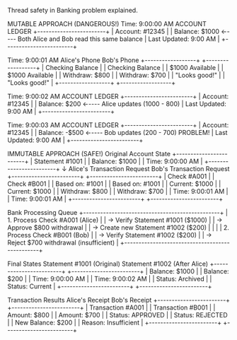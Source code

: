Thread safety in Banking problem explained.

MUTABLE APPROACH (DANGEROUS!)
Time: 9:00:00 AM
ACCOUNT LEDGER
+------------------------+
|  Account: #12345       |
|  Balance: $1000       ←---- Both Alice and Bob read this same balance
|  Last Updated: 9:00 AM |
+------------------------+

Time: 9:00:01 AM
Alice's Phone                     Bob's Phone
+------------------+             +------------------+
| Checking Balance  |            | Checking Balance  |
| $1000 Available  |            | $1000 Available  |
| Withdraw: $800   |            | Withdraw: $700   |
| "Looks good!"    |            | "Looks good!"    |
+------------------+             +------------------+

Time: 9:00:02 AM
ACCOUNT LEDGER
+------------------------+
|  Account: #12345       |
|  Balance: $200        ←---- Alice updates (1000 - 800)
|  Last Updated: 9:00 AM |
+------------------------+

Time: 9:00:03 AM
ACCOUNT LEDGER
+------------------------+
|  Account: #12345       |
|  Balance: -$500       ←---- Bob updates (200 - 700) PROBLEM!
|  Last Updated: 9:00 AM |
+------------------------+


IMMUTABLE APPROACH (SAFE!)
Original Account State
+------------------------+
|  Statement #1001       |
|  Balance: $1000        |
|  Time: 9:00:00 AM     |
+------------------------+
        ↓
Alice's Transaction Request    Bob's Transaction Request
+------------------------+    +------------------------+
|  Check #A001          |    |  Check #B001          |
|  Based on: #1001      |    |  Based on: #1001      |
|  Current: $1000       |    |  Current: $1000       |
|  Withdraw: $800       |    |  Withdraw: $700       |
|  Time: 9:00:01 AM     |    |  Time: 9:00:01 AM     |
+------------------------+    +------------------------+

Bank Processing Queue
+------------------------------------------------+
|  1. Process Check #A001 (Alice)                 |
|     → Verify Statement #1001 ($1000)           |
|     → Approve $800 withdrawal                   |
|     → Create new Statement #1002 ($200)         |
|                                                 |
|  2. Process Check #B001 (Bob)                   |
|     → Verify Statement #1002 ($200)            |
|     → Reject $700 withdrawal (insufficient)     |
+------------------------------------------------+

Final States
Statement #1001 (Original)    Statement #1002 (After Alice)
+------------------------+    +------------------------+
|  Balance: $1000        |    |  Balance: $200        |
|  Time: 9:00:00 AM     |    |  Time: 9:00:02 AM     |
|  Status: Archived      |    |  Status: Current      |
+------------------------+    +------------------------+

Transaction Results
Alice's Receipt                Bob's Receipt
+------------------------+    +------------------------+
|  Transaction #A001     |    |  Transaction #B001     |
|  Amount: $800         |    |  Amount: $700         |
|  Status: APPROVED     |    |  Status: REJECTED     |
|  New Balance: $200    |    |  Reason: Insufficient  |
+------------------------+    +------------------------+
